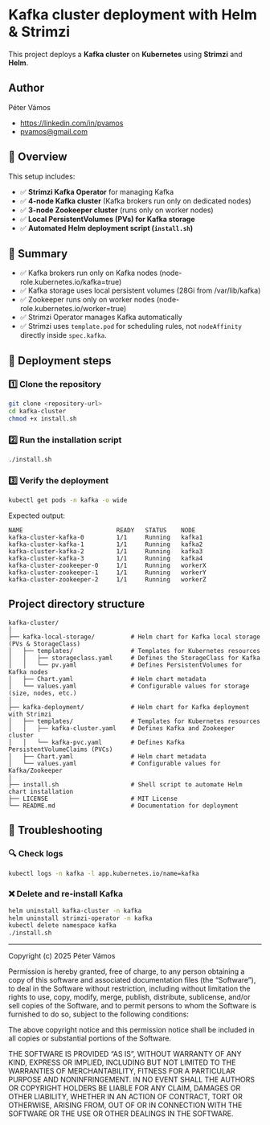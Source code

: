 # Kafka cluster deployment with Helm & Strimzi

This project deploys a **Kafka cluster** on **Kubernetes** using **Strimzi** and **Helm**.

## Author

Péter Vámos
- https://linkedin.com/in/pvamos
- pvamos@gmail.com

## 📜 Overview

This setup includes:
- ✅ **Strimzi Kafka Operator** for managing Kafka
- ✅ **4-node Kafka cluster** (Kafka brokers run only on dedicated nodes)
- ✅ **3-node Zookeeper cluster** (runs only on worker nodes)
- ✅ **Local PersistentVolumes (PVs) for Kafka storage**
- ✅ **Automated Helm deployment script (`install.sh`)**

## 📜 Summary
- ✅ Kafka brokers run only on Kafka nodes (node-role.kubernetes.io/kafka=true)
- ✅ Kafka storage uses local persistent volumes (28Gi from /var/lib/kafka)
- ✅ Zookeeper runs only on worker nodes (node-role.kubernetes.io/worker=true)
- ✅ Strimzi Operator manages Kafka automatically
- ✅ Strimzi uses `template.pod` for scheduling rules, not `nodeAffinity` directly inside `spec.kafka`.

## 🚀 Deployment steps

### 1️⃣ Clone the repository
```sh
git clone <repository-url>
cd kafka-cluster
chmod +x install.sh
```

### 2️⃣ Run the installation script
```sh
./install.sh
```

### 3️⃣ Verify the deployment
```sh
kubectl get pods -n kafka -o wide
```

Expected output:
```
NAME                          READY   STATUS    NODE
kafka-cluster-kafka-0         1/1     Running   kafka1
kafka-cluster-kafka-1         1/1     Running   kafka2
kafka-cluster-kafka-2         1/1     Running   kafka3
kafka-cluster-kafka-3         1/1     Running   kafka4
kafka-cluster-zookeeper-0     1/1     Running   workerX
kafka-cluster-zookeeper-1     1/1     Running   workerY
kafka-cluster-zookeeper-2     1/1     Running   workerZ
```

## Project directory structure
```
kafka-cluster/
│
├── kafka-local-storage/          # Helm chart for Kafka local storage (PVs & StorageClass)
│   ├── templates/                # Templates for Kubernetes resources
│   │   ├── storageclass.yaml     # Defines the StorageClass for Kafka
│   │   └── pv.yaml               # Defines PersistentVolumes for Kafka nodes
│   ├── Chart.yaml                # Helm chart metadata
│   └── values.yaml               # Configurable values for storage (size, nodes, etc.)
│
├── kafka-deployment/             # Helm chart for Kafka deployment with Strimzi
│   ├── templates/                # Templates for Kubernetes resources
│   │   ├── kafka-cluster.yaml    # Defines Kafka and Zookeeper cluster
│   │   └── kafka-pvc.yaml        # Defines Kafka PersistentVolumeClaims (PVCs)
│   ├── Chart.yaml                # Helm chart metadata
│   └── values.yaml               # Configurable values for Kafka/Zookeeper
│
├── install.sh                    # Shell script to automate Helm chart installation
├── LICENSE                       # MIT License
└── README.md                     # Documentation for deployment
```

## 📌 Troubleshooting

### 🔍 Check logs

```sh
kubectl logs -n kafka -l app.kubernetes.io/name=kafka
```

### ❌ Delete and re-install Kafka
```sh
helm uninstall kafka-cluster -n kafka
helm uninstall strimzi-operator -n kafka
kubectl delete namespace kafka
./install.sh
```

---

Copyright (c) 2025 Péter Vámos

Permission is hereby granted, free of charge, to any person obtaining a copy of this software and associated documentation files (the “Software”), to deal in the Software without restriction, including without limitation the rights to use, copy, modify, merge, publish, distribute, sublicense, and/or sell copies of the Software, and to permit persons to whom the Software is furnished to do so, subject to the following conditions:

The above copyright notice and this permission notice shall be included in all copies or substantial portions of the Software.

THE SOFTWARE IS PROVIDED “AS IS”, WITHOUT WARRANTY OF ANY KIND, EXPRESS OR IMPLIED, INCLUDING BUT NOT LIMITED TO THE WARRANTIES OF MERCHANTABILITY, FITNESS FOR A PARTICULAR PURPOSE AND NONINFRINGEMENT. IN NO EVENT SHALL THE AUTHORS OR COPYRIGHT HOLDERS BE LIABLE FOR ANY CLAIM, DAMAGES OR OTHER LIABILITY, WHETHER IN AN ACTION OF CONTRACT, TORT OR OTHERWISE, ARISING FROM, OUT OF OR IN CONNECTION WITH THE SOFTWARE OR THE USE OR OTHER DEALINGS IN THE SOFTWARE.

